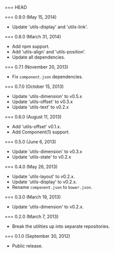 === HEAD

=== 0.9.0 (May 15, 2014)

* Update 'utils-display' and 'utils-link'.

=== 0.8.0 (March 31, 2014)

* Add npm support.
* Add 'utils-align' and 'utils-position'.
* Update all dependencies.

=== 0.7.1 (November 20, 2013)

* Fix `component.json` dependencies.

=== 0.7.0 (October 15, 2013)

* Update 'utils-dimension' to v0.5.x
* Update 'utils-offset' to v0.3.x
* Update 'utils-text' to v0.2.x

=== 0.6.0 (August 11, 2013)

* Add 'utils-offset' v0.1.x.
* Add Component(1) support.

=== 0.5.0 (June 6, 2013)

* Update 'utils-dimension' to v0.3.x
* Update 'utils-state' to v0.2.x

=== 0.4.0 (May 26, 2013)

* Update 'utils-layout' to v0.2.x.
* Update 'utils-display' to v0.2.x.
* Rename `component.json` to `bower.json`.

=== 0.3.0 (March 19, 2013)

* Update 'utils-dimension' to v0.2.x.

=== 0.2.0 (March 7, 2013)

* Break the utilities up into separate repositories.

=== 0.1.0 (September 30, 2012)

* Public release.
